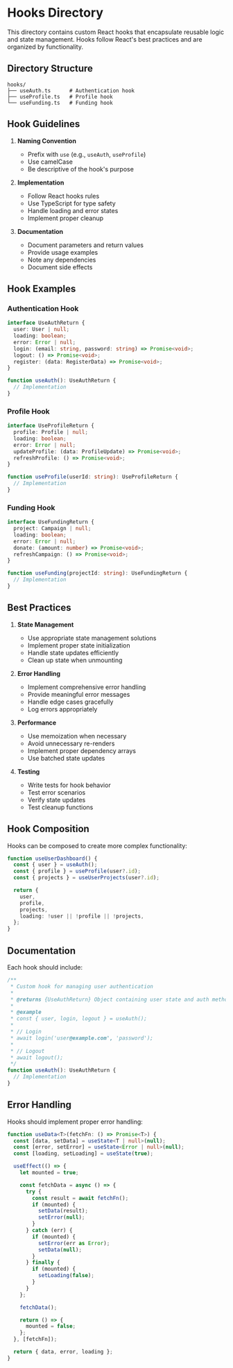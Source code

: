# Hooks Directory

This directory contains custom React hooks that encapsulate reusable logic and state management. Hooks follow React's best practices and are organized by functionality.

## Directory Structure

```
hooks/
├── useAuth.ts      # Authentication hook
├── useProfile.ts   # Profile hook
└── useFunding.ts   # Funding hook
```

## Hook Guidelines

1. **Naming Convention**
   - Prefix with `use` (e.g., `useAuth`, `useProfile`)
   - Use camelCase
   - Be descriptive of the hook's purpose

2. **Implementation**
   - Follow React hooks rules
   - Use TypeScript for type safety
   - Handle loading and error states
   - Implement proper cleanup

3. **Documentation**
   - Document parameters and return values
   - Provide usage examples
   - Note any dependencies
   - Document side effects

## Hook Examples

### Authentication Hook
```typescript
interface UseAuthReturn {
  user: User | null;
  loading: boolean;
  error: Error | null;
  login: (email: string, password: string) => Promise<void>;
  logout: () => Promise<void>;
  register: (data: RegisterData) => Promise<void>;
}

function useAuth(): UseAuthReturn {
  // Implementation
}
```

### Profile Hook
```typescript
interface UseProfileReturn {
  profile: Profile | null;
  loading: boolean;
  error: Error | null;
  updateProfile: (data: ProfileUpdate) => Promise<void>;
  refreshProfile: () => Promise<void>;
}

function useProfile(userId: string): UseProfileReturn {
  // Implementation
}
```

### Funding Hook
```typescript
interface UseFundingReturn {
  project: Campaign | null;
  loading: boolean;
  error: Error | null;
  donate: (amount: number) => Promise<void>;
  refreshCampaign: () => Promise<void>;
}

function useFunding(projectId: string): UseFundingReturn {
  // Implementation
}
```

## Best Practices

1. **State Management**
   - Use appropriate state management solutions
   - Implement proper state initialization
   - Handle state updates efficiently
   - Clean up state when unmounting

2. **Error Handling**
   - Implement comprehensive error handling
   - Provide meaningful error messages
   - Handle edge cases gracefully
   - Log errors appropriately

3. **Performance**
   - Use memoization when necessary
   - Avoid unnecessary re-renders
   - Implement proper dependency arrays
   - Use batched state updates

4. **Testing**
   - Write tests for hook behavior
   - Test error scenarios
   - Verify state updates
   - Test cleanup functions

## Hook Composition

Hooks can be composed to create more complex functionality:

```typescript
function useUserDashboard() {
  const { user } = useAuth();
  const { profile } = useProfile(user?.id);
  const { projects } = useUserProjects(user?.id);

  return {
    user,
    profile,
    projects,
    loading: !user || !profile || !projects,
  };
}
```

## Documentation

Each hook should include:

```typescript
/**
 * Custom hook for managing user authentication
 * 
 * @returns {UseAuthReturn} Object containing user state and auth methods
 * 
 * @example
 * const { user, login, logout } = useAuth();
 * 
 * // Login
 * await login('user@example.com', 'password');
 * 
 * // Logout
 * await logout();
 */
function useAuth(): UseAuthReturn {
  // Implementation
}
```

## Error Handling

Hooks should implement proper error handling:

```typescript
function useData<T>(fetchFn: () => Promise<T>) {
  const [data, setData] = useState<T | null>(null);
  const [error, setError] = useState<Error | null>(null);
  const [loading, setLoading] = useState(true);

  useEffect(() => {
    let mounted = true;

    const fetchData = async () => {
      try {
        const result = await fetchFn();
        if (mounted) {
          setData(result);
          setError(null);
        }
      } catch (err) {
        if (mounted) {
          setError(err as Error);
          setData(null);
        }
      } finally {
        if (mounted) {
          setLoading(false);
        }
      }
    };

    fetchData();

    return () => {
      mounted = false;
    };
  }, [fetchFn]);

  return { data, error, loading };
}
``` 